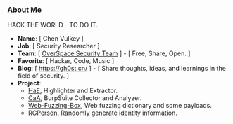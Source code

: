 

### About Me

HACK THE WORLD - TO DO IT.

- **Name**: [ Chen Vulkey ]
- **Job**: [ Security Researcher ]
- **Team**: [ [OverSpace Security Team](https://github.com/0verSp4ce) ] - [ Free, Share, Open. ]
- **Favorite**: [ Hacker, Code, Music ]
- **Blog**: [ https://gh0st.cn/ ] - [ Share thoughts, ideas, and learnings in the field of security. ]
- **Project**:
  - [HaE](https://github.com/gh0stkey/HaE), Highlighter and Extractor.
  - [CaA](https://github.com/gh0stkey/CaA), BurpSuite Collector and Analyzer.
  - [Web-Fuzzing-Box](https://github.com/gh0stkey/Web-Fuzzing-Box), Web fuzzing dictionary and some payloads.
  - [RGPerson](https://github.com/gh0stkey/RGPerson), Randomly generate identity information.
